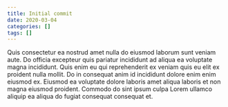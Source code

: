 ```yaml
---
title: Initial commit
date: 2020-03-04
categories: []
tags: []
---
```


Quis consectetur ea nostrud amet nulla do eiusmod laborum sunt veniam aute. Do officia excepteur quis pariatur incididunt ad aliqua ea voluptate magna incididunt. Quis enim eu qui reprehenderit ex veniam quis eu elit ex proident nulla mollit. Do in consequat anim id incididunt dolore enim enim eiusmod ex. Eiusmod ea voluptate dolore laboris amet aliqua laboris et non magna eiusmod proident. Commodo do sint ipsum culpa Lorem ullamco aliquip ea aliqua do fugiat consequat consequat et.
